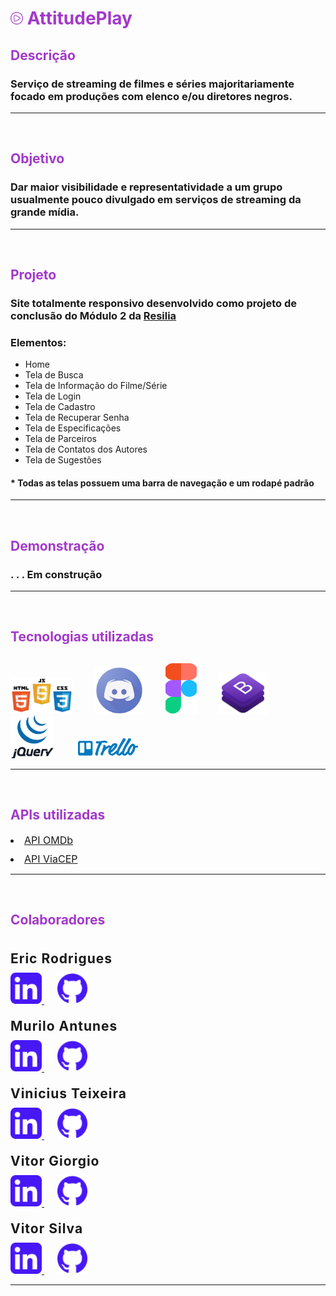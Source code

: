 <h1 style="color:#A239CA;"> <img width="20" src="./src/assets/img/logo-icon.png"> AttitudePlay </h1>

<h2 style="color:#A239CA;">Descrição</h2>
<h3>Serviço de streaming de filmes e séries majoritariamente focado em produções com elenco e/ou diretores negros.</h3>
<hr><br>
<h2 style="color:#A239CA;">Objetivo</h2>
<h3>Dar maior visibilidade e representatividade a um grupo usualmente pouco divulgado em serviços de streaming da grande mídia.</h3>
<hr><br>
<h2 style="color:#A239CA;">Projeto</h2>
<h3>Site totalmente responsivo desenvolvido como projeto de conclusão do Módulo 2 da <a href="https://www.resilia.com.br/"> Resilia</a></h3>
<h3>Elementos:</h3>
<ul>
    <li>Home</li>
    <li>Tela de Busca</li>
    <li>Tela de Informação do Filme/Série</li>
    <li>Tela de Login</li>
    <li>Tela de Cadastro</li>
    <li>Tela de Recuperar Senha</li>
    <li>Tela de Especificações</li>
    <li>Tela de Parceiros</li>
    <li>Tela de Contatos dos Autores</li>
    <li>Tela de Sugestões</li>
</ul>
<h4>* Todas as telas possuem uma barra de navegação e um rodapé padrão</h4>
<hr><br>
<h2 style="color:#A239CA;">Demonstração</h2>
<h3>. . . Em construção</h3>
<hr><br>
<h2 style="color:#A239CA; margin-bottom: 30px">Tecnologias utilizadas</h2>
<img width="100" style="margin-right: 30px" src="./src/assets/img/html-css-js-icon.png"> 
<img width="80" style="margin-right: 30px"  src="./src/assets/img/discord-icon.png"> 
<img width="50" style="margin-right: 30px"  src="./src/assets/img/figma-icon.png"> 
<img width="80" style="margin-right: 30px"  src="./src/assets/img/bootstrap-icon.png"> 
<img width="70" style="margin-right: 30px"  src="./src/assets/img/jquery-icon.png"> 
<img width="100" style="margin-right: 30px"  src="./src/assets/img/trello-icon.png"> 
<hr><br>
<h2 style="color:#A239CA;">APIs utilizadas</h2>
<li style="margin: 10px 0; font-size: 16px"><a href="http://www.omdbapi.com/">API OMDb</a></li>
<li style="margin: 10px 0; font-size: 16px"><a href="https://viacep.com.br/">API ViaCEP</a></li>
<hr><br>
<h2 style="color:#A239CA;">Colaboradores</h2>
<div style="display: flex; flex-direction: column">
    <h2  style="font-weight: bold; letter-spacing: 1px; margin: 20px 0 10px 0">Eric Rodrigues</h2>
    <div>
        <a style="margin-right: 20px" href="https://www.linkedin.com/in/eric-rodrigues-de-oliveira-b32732210/">
        <img width="50" src="./src/assets/img/linkedin-icon.png"> 
        </a>
        <a href="https://github.com/ericrodrigues00">
        <img width="50" src="./src/assets/img/github-icon.png">
        </a>
    </div>
    <h2  style="font-weight: bold; letter-spacing: 1px; margin: 20px 0 10px 0">Murilo Antunes</h2>
    <div>
        <a style="margin-right: 20px" href="">
        <img width="50" src="./src/assets/img/linkedin-icon.png"> 
        </a>
        <a href="https://github.com/mjantunes2">
        <img width="50" src="./src/assets/img/github-icon.png">
        </a>
    </div>
    <h2  style="font-weight: bold; letter-spacing: 1px; margin: 20px 0 10px 0">Vinicius Teixeira</h2>
    <div>
        <a style="margin-right: 20px" href="https://www.linkedin.com/in/vinicius-teixeira-005b3a1b7/">
        <img width="50" src="./src/assets/img/linkedin-icon.png"> 
        </a>
        <a href="https://github.com/ViniciusSTeixeira">
        <img width="50" src="./src/assets/img/github-icon.png">
        </a>
    </div>
    <h2  style="font-weight: bold; letter-spacing: 1px; margin: 20px 0 10px 0">Vitor Giorgio</h2>
    <div>
        <a style="margin-right: 20px" href="https://www.linkedin.com/in/vitor-lucio-giorgio/">
        <img width="50" src="./src/assets/img/linkedin-icon.png"> 
        </a>
        <a href="https://github.com/v-giorgio">
        <img width="50" src="./src/assets/img/github-icon.png">
        </a>
    </div>
    <h2  style="font-weight: bold; letter-spacing: 1px; margin: 20px 0 10px 0">Vitor Silva</h2>
    <div>
        <a style="margin-right: 20px" href="https://www.linkedin.com/in/vitorcorreadasilva/">
        <img width="50" src="./src/assets/img/linkedin-icon.png"> 
        </a>
        <a href="https://github.com/VitorTui">
        <img width="50" src="./src/assets/img/github-icon.png">
        </a>
    </div>
</div>
<hr><br>
